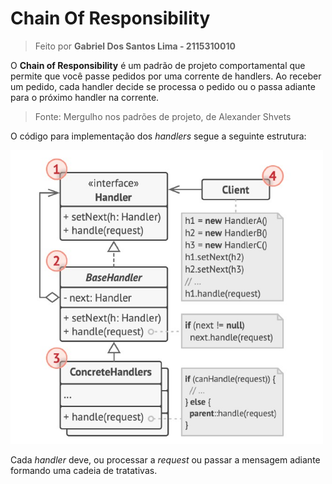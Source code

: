 # Chain Of Responsibility
> Feito por **Gabriel Dos Santos Lima - 2115310010**

O **Chain of Responsibility** é um padrão de projeto
comportamental que permite que você passe pedidos por uma
corrente de handlers. Ao receber um pedido, cada handler
decide se processa o pedido ou o passa adiante para o próximo
handler na corrente.

> Fonte: Mergulho nos padrões de projeto, de Alexander Shvets

O código para implementação dos _handlers_ segue a seguinte estrutura:

<img width="500" src="./structure.jpg"/>

Cada _handler_ deve, ou processar a _request_ ou passar a mensagem adiante formando uma cadeia de
tratativas.
